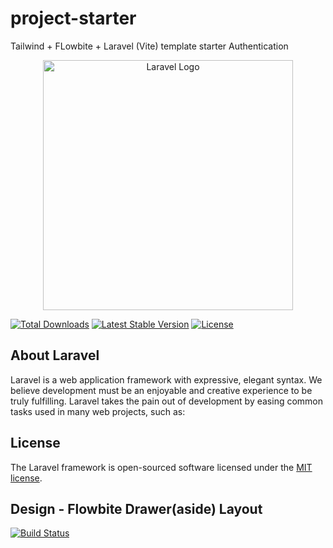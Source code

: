 # project-starter

Tailwind + FLowbite + Laravel (Vite) template starter
Authentication 
<p align="center"><a href="https://laravel.com" target="_blank"><img src="https://raw.githubusercontent.com/laravel/art/master/logo-lockup/5%20SVG/2%20CMYK/1%20Full%20Color/laravel-logolockup-cmyk-red.svg" width="400" alt="Laravel Logo"></a></p>

<p align="center">

<a href="https://packagist.org/packages/laravel/framework"><img src="https://img.shields.io/packagist/dt/laravel/framework" alt="Total Downloads"></a>
<a href="https://packagist.org/packages/laravel/framework"><img src="https://img.shields.io/packagist/v/laravel/framework" alt="Latest Stable Version"></a>
<a href="https://packagist.org/packages/laravel/framework"><img src="https://img.shields.io/packagist/l/laravel/framework" alt="License"></a>
</p>

## About Laravel

Laravel is a web application framework with expressive, elegant syntax. We believe development must be an enjoyable and creative experience to be truly fulfilling. Laravel takes the pain out of development by easing common tasks used in many web projects, such as:


## License

The Laravel framework is open-sourced software licensed under the [MIT license](https://opensource.org/licenses/MIT).

## Design - Flowbite Drawer(aside) Layout 

<a href="[https://github.com/laravel/framework/actions](https://flowbite.com/docs/components/drawer/#drawer-navigation)"><img src="[https://github.com/laravel/framework/workflows/tests/badge.svg](https://flowbite.com/docs/components/drawer/#drawer-navigation)" alt="Build Status"></a>
